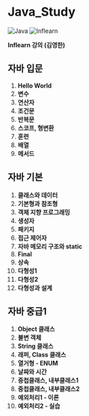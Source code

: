 # Java_Study

![Java](https://img.shields.io/badge/Java-007396?style=for-the-badge&logo=java&logoColor=white)
![Inflearn](https://img.shields.io/badge/Inflearn-00C471?style=for-the-badge&logo=Inflearn&logoColor=white)

**Inflearn 강의 (김영한)**

## 자바 입문

1. **Hello World**
2. **변수**
3. **연산자**
4. **조건문**
5. **반복문**
6. **스코프, 형변환**
7. **훈련**
8. **배열**
9. **메서드**

## 자바 기본

1. **클래스와 데이터**
2. **기본형과 참조형**
3. **객체 지향 프로그래밍**
4. **생성자**
5. **패키지**
6. **접근 제어자**
7. **자바 메모리 구조와 static**
8. **Final**
9. **상속**
10. **다형성1**
11. **다형성2**
12. **다형성과 설계**

## 자바 중급1

1. **Object 클래스**
2. **불변 객체**
3. **String 클래스**
4. **래퍼, Class 클래스**
5. **열거형 - ENUM**
6. **날짜와 시간**
7. **중첩클래스, 내부클래스1**
8. **중첩클래스, 내부클래스2**
9. **예외처리1 - 이론**
10. **예외처리2 - 실습**
